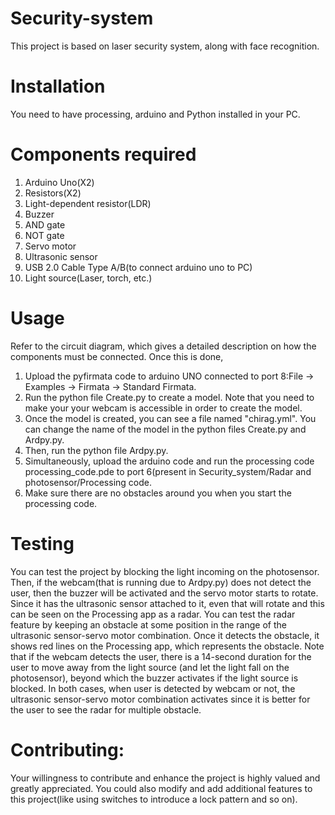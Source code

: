 # Security-system
This project is based on laser security system, along with face recognition.
# Installation
You need to have processing, arduino and Python installed in your PC.
# Components required
1. Arduino Uno(X2)
2. Resistors(X2)
3. Light-dependent resistor(LDR)
4. Buzzer
5. AND gate
6. NOT gate
7. Servo motor
8. Ultrasonic sensor
9. USB 2.0 Cable Type A/B(to connect arduino uno to PC)
10. Light source(Laser, torch, etc.) 
# Usage
Refer to the circuit diagram, which gives a detailed description on how the components must be connected.
Once this is done, 
1. Upload the pyfirmata code to arduino UNO connected to port 8:File -> Examples -> Firmata -> Standard Firmata.
2. Run the python file Create.py to create a model. Note that you need to make your your webcam is accessible in order to create the model.
3. Once the model is created, you can see a file named "chirag.yml". You can change the name of the model in the python files Create.py and Ardpy.py.
4. Then, run the python file Ardpy.py.
5. Simultaneously, upload the arduino code and run the processing code processing_code.pde to port 6(present in Security_system/Radar and photosensor/Processing code.
6. Make sure there are no obstacles around you when you start the processing code.
# Testing
You can test the project by blocking the light incoming on the photosensor. Then, if the webcam(that is running due to Ardpy.py) does not detect the user, then the buzzer will be activated and the servo motor starts to rotate. Since it has the ultrasonic sensor attached to it, even that will rotate and this can be seen on the Processing app as a radar.
You can test the radar feature by keeping an obstacle at some position in the range of the ultrasonic sensor-servo motor combination. Once it detects the obstacle, it shows red lines on the Processing app, which represents the obstacle.
Note that if the webcam detects the user, there is a 14-second duration for the user to move away from the light source (and let the light fall on the photosensor), beyond which the buzzer activates if the light source is blocked. In both cases, when user is detected by webcam or not, the ultrasonic sensor-servo motor combination activates since it is better for the user to see the radar for multiple obstacle.
# Contributing:
Your willingness to contribute and enhance the project is highly valued and greatly appreciated. You could also modify and add additional features to this project(like using switches to introduce a lock pattern and so on).
